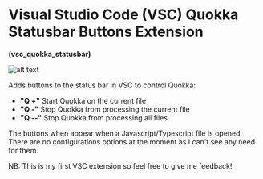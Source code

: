 # Visual Studio Code (VSC) Quokka Statusbar Buttons Extension

**(vsc_quokka_statusbar)**

![alt text](https://github.com/sketchbuch/vsc_quokka_statusbar/blob/master/docs/images/screenshot.png 'VSC Quokka Statusbar Buttons Extension')

Adds buttons to the status bar in VSC to control Quokka:

- **"Q +"** Start Quokka on the current file
- **"Q -"** Stop Quokka from processing the current file
- **"Q --"** Stop Quokka from processing all files

The buttons when appear when a Javascript/Typescript file is opened. There are no configurations options at the moment as I can't see any need for them.

NB: This is my first VSC extension so feel free to give me feedback!

